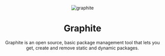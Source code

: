 <div align="center">

 ![graphite](https://github.com/Dismalitie/Graphite/assets/118924562/66f4a364-4a02-401e-938c-639461e161fc)


 # Graphite

 Graphite is an open source, basic package management tool that lets you get, create and remove static and dynamic packages.
</div>